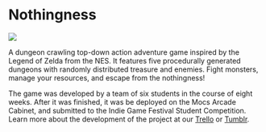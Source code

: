 Nothingness
===========

![](http://ehgoodenough.github.io/nothingness/images/screenshot.png)

A dungeon crawling top-down action adventure game inspired by the Legend of Zelda from the NES. It features five procedurally generated dungeons with randomly distributed treasure and enemies. Fight monsters, manage your resources, and escape from the nothingness!

The game was developed by a team of six students in the course of eight weeks.  After it was finished, it was be deployed on the Mocs Arcade Cabinet, and submitted to the Indie Game Festival Student Competition. Learn more about the development of the project at our [Trello] or [Tumblr].

[Trello]:https://trello.com/b/rzCWqT18/project-imprisoned
[Tumblr]:http://mocsarcade.tumblr.com
